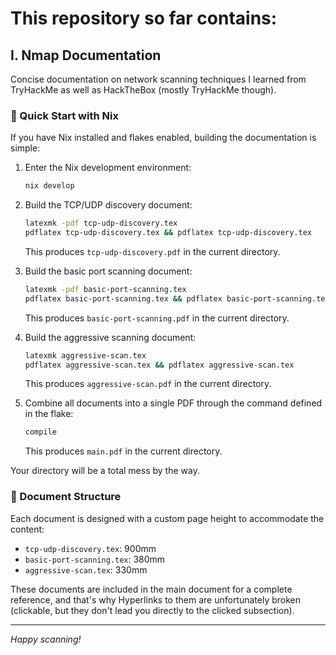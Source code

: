 # This repository so far contains:

## I. Nmap Documentation

Concise documentation on network scanning techniques I learned from TryHackMe as well as HackTheBox (mostly TryHackMe though).

### 🚀 Quick Start with Nix

If you have Nix installed and flakes enabled, building the documentation is simple:

1. Enter the Nix development environment:
   ```bash
   nix develop
   ```

2. Build the TCP/UDP discovery document:
   ```bash
   latexmk -pdf tcp-udp-discovery.tex
   pdflatex tcp-udp-discovery.tex && pdflatex tcp-udp-discovery.tex
   ```
   This produces `tcp-udp-discovery.pdf` in the current directory.

3. Build the basic port scanning document:
   ```bash
   latexmk -pdf basic-port-scanning.tex
   pdflatex basic-port-scanning.tex && pdflatex basic-port-scanning.tex
   ```
   This produces `basic-port-scanning.pdf` in the current directory.

4. Build the aggressive scanning document:
   ```bash
   latexmk aggressive-scan.tex
   pdflatex aggressive-scan.tex && pdflatex aggressive-scan.tex
   ```
   This produces `aggressive-scan.pdf` in the current directory.

5. Combine all documents into a single PDF through the command defined in the flake:
   ```bash
   compile
   ```
   This produces `main.pdf` in the current directory.

Your directory will be a total mess by the way.

### 📖 Document Structure

Each document is designed with a custom page height to accommodate the content:
- `tcp-udp-discovery.tex`: 900mm
- `basic-port-scanning.tex`: 380mm 
- `aggressive-scan.tex`: 330mm

These documents are included in the main document for a complete reference, and that's why Hyperlinks to them are unfortunately broken (clickable, but they don't lead you directly to the clicked subsection).

---

*Happy scanning!* 